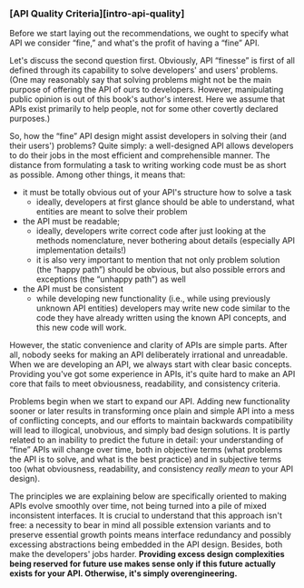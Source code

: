 ### [API Quality Criteria][intro-api-quality]

Before we start laying out the recommendations, we ought to specify what API we consider “fine,” and what's the profit of having a “fine” API.

Let's discuss the second question first. Obviously, API “finesse” is first of all defined through its capability to solve developers' and users' problems. (One may reasonably say that solving problems might not be the main purpose of offering the API of ours to developers. However, manipulating public opinion is out of this book's author's interest. Here we assume that APIs exist primarily to help people, not for some other covertly declared purposes.)

So, how the “fine” API design might assist developers in solving their (and their users') problems? Quite simply: a well-designed API allows developers to do their jobs in the most efficient and comprehensible manner. The distance from formulating a task to writing working code must be as short as possible. Among other things, it means that:
  * it must be totally obvious out of your API's structure how to solve a task
      * ideally, developers at first glance should be able to understand, what entities are meant to solve their problem
  * the API must be readable;
      * ideally, developers write correct code after just looking at the methods nomenclature, never bothering about details (especially API implementation details!)
      * it is also very important to mention that not only problem solution (the “happy path”) should be obvious, but also possible errors and exceptions (the “unhappy path”) as well
  * the API must be consistent
      * while developing new functionality (i.e., while using previously unknown API entities) developers may write new code similar to the code they have already written using the known API concepts, and this new code will work.

However, the static convenience and clarity of APIs are simple parts. After all, nobody seeks for making an API deliberately irrational and unreadable. When we are developing an API, we always start with clear basic concepts. Providing you've got some experience in APIs, it's quite hard to make an API core that fails to meet obviousness, readability, and consistency criteria.

Problems begin when we start to expand our API. Adding new functionality sooner or later results in transforming once plain and simple API into a mess of conflicting concepts, and our efforts to maintain backwards compatibility will lead to illogical, unobvious, and simply bad design solutions. It is partly related to an inability to predict the future in detail: your understanding of “fine” APIs will change over time, both in objective terms (what problems the API is to solve, and what is the best practice) and in subjective terms too (what obviousness, readability, and consistency *really mean* to your API design).

The principles we are explaining below are specifically oriented to making APIs evolve smoothly over time, not being turned into a pile of mixed inconsistent interfaces. It is crucial to understand that this approach isn't free: a necessity to bear in mind all possible extension variants and to preserve essential growth points means interface redundancy and possibly excessing abstractions being embedded in the API design. Besides, both make the developers' jobs harder. **Providing excess design complexities being reserved for future use makes sense only if this future actually exists for your API. Otherwise, it's simply overengineering.**

